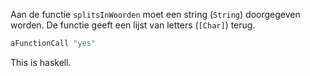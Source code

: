 Aan de functie `splitsInWoorden` moet een string (`String`) doorgegeven worden.
De functie geeft een lijst van letters (`[Char]`) terug.

```haskell
aFunctionCall "yes"
```

This is haskell.
